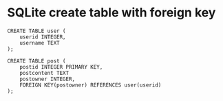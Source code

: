 # SQLite create table with foreign key

	CREATE TABLE user (
		userid INTEGER,
		username TEXT
	);

	CREATE TABLE post (
		postid INTEGER PRIMARY KEY,
		postcontent TEXT
		postowner INTEGER,
		FOREIGN KEY(postowner) REFERENCES user(userid)
	);
